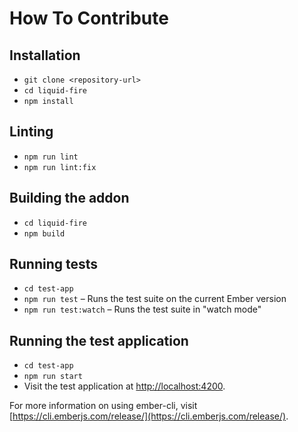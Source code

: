 # How To Contribute

## Installation

- `git clone <repository-url>`
- `cd liquid-fire`
- `npm install`

## Linting

- `npm run lint`
- `npm run lint:fix`

## Building the addon

- `cd liquid-fire`
- `npm build`

## Running tests

- `cd test-app`
- `npm run test` – Runs the test suite on the current Ember version
- `npm run test:watch` – Runs the test suite in "watch mode"

## Running the test application

- `cd test-app`
- `npm run start`
- Visit the test application at [http://localhost:4200](http://localhost:4200).

For more information on using ember-cli, visit [https://cli.emberjs.com/release/](https://cli.emberjs.com/release/).
